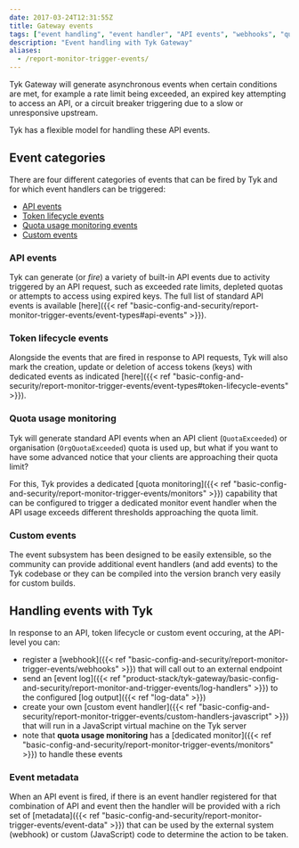 ```yaml
---
date: 2017-03-24T12:31:55Z
title: Gateway events
tags: ["event handling", "event handler", "API events", "webhooks", "quota monitor"]
description: "Event handling with Tyk Gateway"
aliases:
  - /report-monitor-trigger-events/
---
```


Tyk Gateway will generate asynchronous events when certain conditions are met, for example a rate limit being exceeded, an expired key attempting to access an API, or a circuit breaker triggering due to a slow or unresponsive upstream.

Tyk has a flexible model for handling these API events.

## Event categories

There are four different categories of events that can be fired by Tyk and for which event handlers can be triggered:
- [API events](#api-events)
- [Token lifecycle events](#token-lifecycle-events)
- [Quota usage monitoring events](#quota-usage-monitoring)
- [Custom events](#custom-events)

### API events

Tyk can generate (or *fire*) a variety of built-in API events due to activity triggered by an API request, such as exceeded rate limits, depleted quotas or attempts to access using expired keys. The full list of standard API events is available [here]({{< ref "basic-config-and-security/report-monitor-trigger-events/event-types#api-events" >}}).

### Token lifecycle events

Alongside the events that are fired in response to API requests, Tyk will also mark the creation, update or deletion of access tokens (keys) with dedicated events as indicated [here]({{< ref "basic-config-and-security/report-monitor-trigger-events/event-types#token-lifecycle-events" >}}).

### Quota usage monitoring

Tyk will generate standard API events when an API client (`QuotaExceeded`) or organisation (`OrgQuotaExceeded`) quota is used up, but what if you want to have some advanced notice that your clients are approaching their quota limit?

For this, Tyk provides a dedicated [quota monitoring]({{< ref "basic-config-and-security/report-monitor-trigger-events/monitors" >}}) capability that can be configured to trigger a dedicated monitor event handler when the API usage exceeds different thresholds approaching the quota limit.

### Custom events

The event subsystem has been designed to be easily extensible, so the community can provide additional event handlers (and add events) to the Tyk codebase or they can be compiled into the version branch very easily for custom builds.

## Handling events with Tyk

In response to an API, token lifecycle or custom event occuring, at the API-level you can:
- register a [webhook]({{< ref "basic-config-and-security/report-monitor-trigger-events/webhooks" >}}) that will call out to an external endpoint
- send an [event log]({{< ref "product-stack/tyk-gateway/basic-config-and-security/report-monitor-and-trigger-events/log-handlers" >}}) to the configured [log output]({{< ref "log-data" >}})
- create your own [custom event handler]({{< ref "basic-config-and-security/report-monitor-trigger-events/custom-handlers-javascript" >}}) that will run in a JavaScript virtual machine on the Tyk server
- note that **quota usage monitoring** has a [dedicated monitor]({{< ref "basic-config-and-security/report-monitor-trigger-events/monitors" >}}) to handle these events

### Event metadata

When an API event is fired, if there is an event handler registered for that combination of API and event then the handler will be provided with a rich set of [metadata]({{< ref "basic-config-and-security/report-monitor-trigger-events/event-data" >}}) that can be used by the external system (webhook) or custom (JavaScript) code to determine the action to be taken.